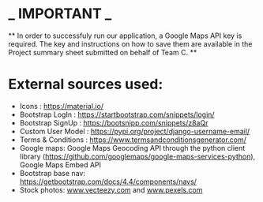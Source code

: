 # _ IMPORTANT _ #
** In order to successfuly run our application, a Google Maps API key is required. The key and instructions on how to save them are available in the Project summary sheet submitted on behalf of Team C. **
# External sources used:
- Icons :  https://material.io/ 
- Bootstrap LogIn : https://startbootstrap.com/snippets/login/ 
- Bootstrap SignUp : https://bootsnipp.com/snippets/z8aQr 
- Custom User Model : https://pypi.org/project/django-username-email/ 
- Terms & Conditions : https://www.termsandconditionsgenerator.com/ 
- Google maps: Google Maps Geocoding API through the python client library (https://github.com/googlemaps/google-maps-services-python), Google Maps Embed API
- Bootstrap base nav: https://getbootstrap.com/docs/4.4/components/navs/
- Stock photos: www.vecteezy.com and www.pexels.com

